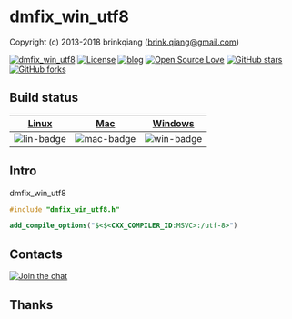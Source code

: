 # dmfix_win_utf8

Copyright (c) 2013-2018 brinkqiang (brink.qiang@gmail.com)

[![dmfix_win_utf8](https://img.shields.io/badge/brinkqiang-dmfix_win_utf8-blue.svg?style=flat-square)](https://github.com/brinkqiang/dmfix_win_utf8)
[![License](https://img.shields.io/badge/license-MIT-brightgreen.svg)](https://github.com/brinkqiang/dmfix_win_utf8/blob/master/LICENSE)
[![blog](https://img.shields.io/badge/Author-Blog-7AD6FD.svg)](https://brinkqiang.github.io/)
[![Open Source Love](https://badges.frapsoft.com/os/v3/open-source.png)](https://github.com/brinkqiang)
[![GitHub stars](https://img.shields.io/github/stars/brinkqiang/dmfix_win_utf8.svg?label=Stars)](https://github.com/brinkqiang/dmfix_win_utf8) 
[![GitHub forks](https://img.shields.io/github/forks/brinkqiang/dmfix_win_utf8.svg?label=Fork)](https://github.com/brinkqiang/dmfix_win_utf8)

## Build status
| [Linux][lin-link] | [Mac][mac-link] | [Windows][win-link] |
| :---------------: | :----------------: | :-----------------: |
| ![lin-badge]      | ![mac-badge]       | ![win-badge]        |

[lin-badge]: https://github.com/brinkqiang/dmfix_win_utf8/workflows/linux/badge.svg "linux build status"
[lin-link]:  https://github.com/brinkqiang/dmfix_win_utf8/actions/workflows/linux.yml "linux build status"
[mac-badge]: https://github.com/brinkqiang/dmfix_win_utf8/workflows/mac/badge.svg "mac build status"
[mac-link]:  https://github.com/brinkqiang/dmfix_win_utf8/actions/workflows/mac.yml "mac build status"
[win-badge]: https://github.com/brinkqiang/dmfix_win_utf8/workflows/win/badge.svg "win build status"
[win-link]:  https://github.com/brinkqiang/dmfix_win_utf8/actions/workflows/win.yml "win build status"

## Intro
dmfix_win_utf8
```cpp
#include "dmfix_win_utf8.h"
```

```cmake
add_compile_options("$<$<CXX_COMPILER_ID:MSVC>:/utf-8>")
```

## Contacts
[![Join the chat](https://badges.gitter.im/brinkqiang/dmfix_win_utf8/Lobby.svg)](https://gitter.im/brinkqiang/dmfix_win_utf8)

## Thanks
